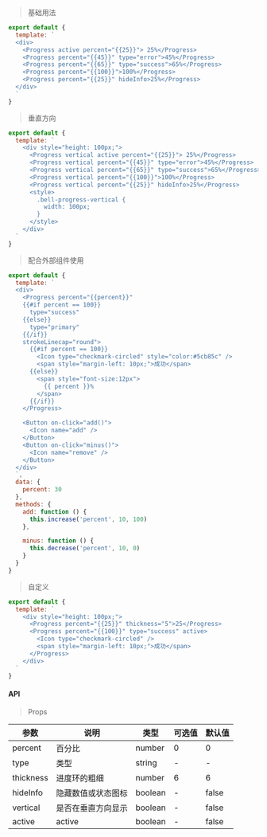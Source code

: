 > 基础用法

```js
export default {
  template: `
  <div>
    <Progress active percent="{{25}}"> 25%</Progress>
    <Progress percent="{{45}}" type="error">45%</Progress>
    <Progress percent="{{65}}" type="success">65%</Progress>
    <Progress percent="{{100}}">100%</Progress>
    <Progress percent="{{25}}" hideInfo>25%</Progress>
  </div>
  `
}
```

> 垂直方向

```js
export default {
  template: `
    <div style="height: 100px;">
      <Progress vertical active percent="{{25}}"> 25%</Progress>
      <Progress vertical percent="{{45}}" type="error">45%</Progress>
      <Progress vertical percent="{{65}}" type="success">65%</Progress>
      <Progress vertical percent="{{100}}">100%</Progress>
      <Progress vertical percent="{{25}}" hideInfo>25%</Progress>
      <style>
        .bell-progress-vertical {
          width: 100px;
        }
      </style>
    </div>
  `
}
```

> 配合外部组件使用

```js
export default {
  template: `
  <div>
    <Progress percent="{{percent}}"
    {{#if percent == 100}}
      type="success"
    {{else}}
      type="primary"
    {{/if}}
    strokeLinecap="round">
      {{#if percent == 100}}
        <Icon type="checkmark-circled" style="color:#5cb85c" />
        <span style="margin-left: 10px;">成功</span>
      {{else}}
        <span style="font-size:12px">
          {{ percent }}%
        </span>
      {{/if}}
    </Progress>

    <Button on-click="add()">
      <Icon name="add" />
    </Button>
    <Button on-click="minus()">
      <Icon name="remove" />
    </Button>
  </div>
  `,
  data: {
    percent: 30
  },
  methods: {
    add: function () {
      this.increase('percent', 10, 100)
    },

    minus: function () {
      this.decrease('percent', 10, 0)
    }
  }
}
```

> 自定义

```js
export default {
  template: `
    <div style="height: 100px;">
      <Progress percent="{{25}}" thickness="5">25</Progress>
      <Progress percent="{{100}}" type="success" active>
        <Icon type="checkmark-circled" />
        <span style="margin-left: 10px;">成功</span>
      </Progress>
    </div>
  `
}
```

#### API

> Props

参数 | 说明 | 类型 | 可选值 | 默认值
---|---|---|---|---
percent | 百分比 | number | 0 | 0
type | 类型 | string | - | -
thickness | 进度环的粗细 | number | 6 | 6
hideInfo | 隐藏数值或状态图标 | boolean | - | false
vertical | 是否在垂直方向显示 | boolean | - | false
active | active | boolean | - | false
